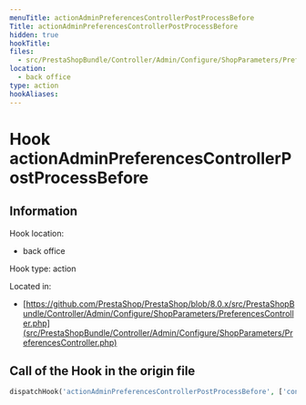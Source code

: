 ```yaml
---
menuTitle: actionAdminPreferencesControllerPostProcessBefore
Title: actionAdminPreferencesControllerPostProcessBefore
hidden: true
hookTitle: 
files:
  - src/PrestaShopBundle/Controller/Admin/Configure/ShopParameters/PreferencesController.php
location:
  - back office
type: action
hookAliases:
---
```


# Hook actionAdminPreferencesControllerPostProcessBefore

## Information

Hook location:
  - back office

Hook type: action

Located in: 
  - [https://github.com/PrestaShop/PrestaShop/blob/8.0.x/src/PrestaShopBundle/Controller/Admin/Configure/ShopParameters/PreferencesController.php](src/PrestaShopBundle/Controller/Admin/Configure/ShopParameters/PreferencesController.php)

## Call of the Hook in the origin file

```php
dispatchHook('actionAdminPreferencesControllerPostProcessBefore', ['controller' => $this])
```